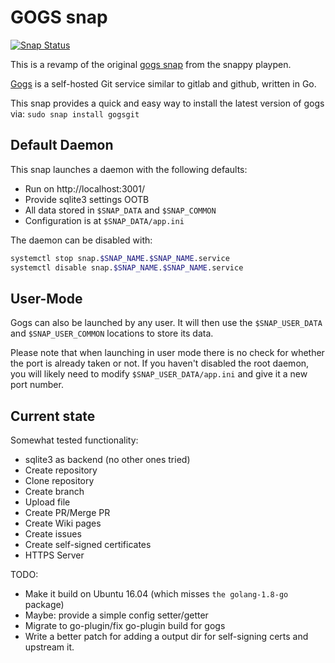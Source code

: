 # GOGS snap

[![Snap Status](https://build.snapcraft.io/badge/tbraeutigam/gogs-snap.svg)](https://build.snapcraft.io/user/tbraeutigam/gogs-snap)

This is a revamp of the original [gogs snap](https://github.com/ubuntu/snappy-playpen/tree/master/gogs) from the snappy playpen.

[Gogs](https://github.com/gogits/gogs) is a self-hosted Git service similar to gitlab and github, written in Go.

This snap provides a quick and easy way to install the latest version of gogs via:
`sudo snap install gogsgit`

## Default Daemon

This snap launches a daemon with the following defaults:
 * Run on http://localhost:3001/
 * Provide sqlite3 settings OOTB
 * All data stored in `$SNAP_DATA` and `$SNAP_COMMON`
 * Configuration is at `$SNAP_DATA/app.ini`

The daemon can be disabled with:
```bash
systemctl stop snap.$SNAP_NAME.$SNAP_NAME.service
systemctl disable snap.$SNAP_NAME.$SNAP_NAME.service
```

## User-Mode

Gogs can also be launched by any user.
It will then use the `$SNAP_USER_DATA` and `$SNAP_USER_COMMON` locations to store its data.

Please note that when launching in user mode there is
no check for whether the port is already taken or not.
If you haven't disabled the root daemon, you will likely
need to modify `$SNAP_USER_DATA/app.ini` and give it a new port number.

## Current state

Somewhat tested functionality:
 * sqlite3 as backend (no other ones tried)
 * Create repository
 * Clone repository
 * Create branch
 * Upload file
 * Create PR/Merge PR
 * Create Wiki pages
 * Create issues
 * Create self-signed certificates
 * HTTPS Server

TODO:
 * Make it build on Ubuntu 16.04 (which misses `the golang-1.8-go` package)
 * Maybe: provide a simple config setter/getter
 * Migrate to go-plugin/fix go-plugin build for gogs
 * Write a better patch for adding a output dir for self-signing certs
   and upstream it.
